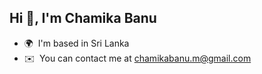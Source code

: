 <h2 align="left">Hi 👋, I'm Chamika Banu</h2>

* 🌍  I'm based in Sri Lanka
* ✉️  You can contact me at [chamikabanu.m@gmail.com](mailto:chamikabanu.m@gmail.com)


